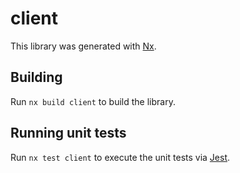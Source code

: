 # client

This library was generated with [Nx](https://nx.dev).

## Building

Run `nx build client` to build the library.

## Running unit tests

Run `nx test client` to execute the unit tests via [Jest](https://jestjs.io).
